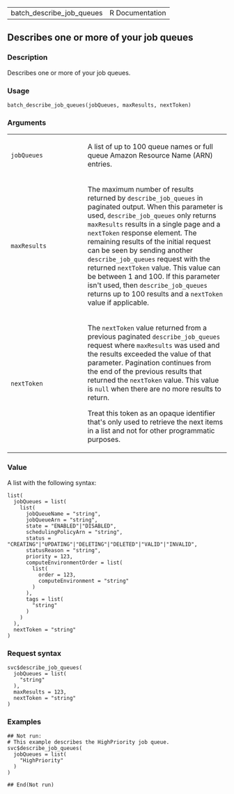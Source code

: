<table style="width: 100%;">
<tbody>
<tr class="odd">
<td>batch_describe_job_queues</td>
<td style="text-align: right;">R Documentation</td>
</tr>
</tbody>
</table>

## Describes one or more of your job queues

### Description

Describes one or more of your job queues.

### Usage

    batch_describe_job_queues(jobQueues, maxResults, nextToken)

### Arguments

<table>
<colgroup>
<col style="width: 35%" />
<col style="width: 65%" />
</colgroup>
<tbody>
<tr class="odd">
<td><code
id="batch_describe_job_queues_:_jobQueues">jobQueues</code></td>
<td><p>A list of up to 100 queue names or full queue Amazon Resource
Name (ARN) entries.</p></td>
</tr>
<tr class="even">
<td><code
id="batch_describe_job_queues_:_maxResults">maxResults</code></td>
<td><p>The maximum number of results returned by
<code>describe_job_queues</code> in paginated output. When this
parameter is used, <code>describe_job_queues</code> only returns
<code>maxResults</code> results in a single page and a
<code>nextToken</code> response element. The remaining results of the
initial request can be seen by sending another
<code>describe_job_queues</code> request with the returned
<code>nextToken</code> value. This value can be between 1 and 100. If
this parameter isn't used, then <code>describe_job_queues</code> returns
up to 100 results and a <code>nextToken</code> value if
applicable.</p></td>
</tr>
<tr class="odd">
<td><code
id="batch_describe_job_queues_:_nextToken">nextToken</code></td>
<td><p>The <code>nextToken</code> value returned from a previous
paginated <code>describe_job_queues</code> request where
<code>maxResults</code> was used and the results exceeded the value of
that parameter. Pagination continues from the end of the previous
results that returned the <code>nextToken</code> value. This value is
<code>null</code> when there are no more results to return.</p>
<p>Treat this token as an opaque identifier that's only used to retrieve
the next items in a list and not for other programmatic
purposes.</p></td>
</tr>
</tbody>
</table>

### Value

A list with the following syntax:

    list(
      jobQueues = list(
        list(
          jobQueueName = "string",
          jobQueueArn = "string",
          state = "ENABLED"|"DISABLED",
          schedulingPolicyArn = "string",
          status = "CREATING"|"UPDATING"|"DELETING"|"DELETED"|"VALID"|"INVALID",
          statusReason = "string",
          priority = 123,
          computeEnvironmentOrder = list(
            list(
              order = 123,
              computeEnvironment = "string"
            )
          ),
          tags = list(
            "string"
          )
        )
      ),
      nextToken = "string"
    )

### Request syntax

    svc$describe_job_queues(
      jobQueues = list(
        "string"
      ),
      maxResults = 123,
      nextToken = "string"
    )

### Examples

    ## Not run: 
    # This example describes the HighPriority job queue.
    svc$describe_job_queues(
      jobQueues = list(
        "HighPriority"
      )
    )

    ## End(Not run)
